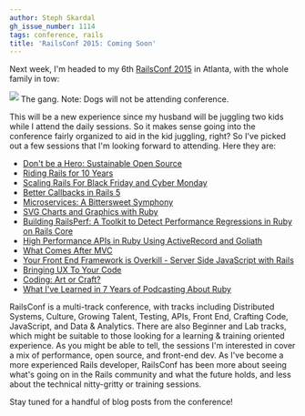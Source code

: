 ```yaml
---
author: Steph Skardal
gh_issue_number: 1114
tags: conference, rails
title: 'RailsConf 2015: Coming Soon'
---
```


Next week, I'm headed to my 6th [RailsConf 2015](http://railsconf.com/) in Atlanta, with the whole family in tow:

<img border="0" src="/blog/2015/04/17/railsconf-2015-coming-soon/image-0.png" style="margin-bottom:3px;"/>
The gang. Note: Dogs will not be attending conference.

This will be a new experience since my husband will be juggling two kids while I attend the daily sessions. So it makes sense going into the conference fairly organized to aid in the kid juggling, right? So I've picked out a few sessions that I'm looking forward to attending. Here they are:

- [Don't be a Hero: Sustainable Open Source](http://railsconf.com/program#prop_1032)
- [Riding Rails for 10 Years](http://railsconf.com/program#prop_1018)
- [Scaling Rails For Black Friday and Cyber Monday](http://railsconf.com/program#prop_1278)
- [Better Callbacks in Rails 5](http://railsconf.com/program#prop_849)
- [Microservices: A Bittersweet Symphony](http://railsconf.com/program#prop_955)
- [SVG Charts and Graphics with Ruby](http://railsconf.com/program#prop_1057)
- [Building RailsPerf: A Toolkit to Detect Performance Regressions in Ruby on Rails Core](http://railsconf.com/program#prop_1087)
- [High Performance APIs in Ruby Using ActiveRecord and Goliath](http://railsconf.com/program#prop_1251)
- [What Comes After MVC](http://railsconf.com/program#prop_1132)
- [Your Front End Framework is Overkill - Server Side JavaScript with Rails](http://railsconf.com/program#prop_999)
- [Bringing UX To Your Code](http://railsconf.com/program#prop_1037)
- [Coding: Art or Craft?](http://railsconf.com/program#prop_987)
- [What I've Learned in 7 Years of Podcasting About Ruby](http://railsconf.com/program#prop_1067)

RailsConf is a multi-track conference, with tracks including Distributed Systems, Culture, Growing Talent, Testing, APIs, Front End, Crafting Code, JavaScript, and Data &amp; Analytics. There are also Beginner and Lab tracks, which might be suitable to those looking for a learning &amp; training oriented experience. As you might be able to tell, the sessions I'm interested in cover a mix of performance, open source, and front-end dev. As I've become a more experienced Rails developer, RailsConf has been more about seeing what's going on in the Rails community and what the future holds, and less about the technical nitty-gritty or training sessions.

Stay tuned for a handful of blog posts from the conference!
